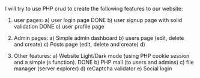 I will try to use PHP crud to create the following features to our website:
1) user pages:
    a) user login page DONE
    b) user signup page with solid validation DONE
    c) user profile page

2) Admin pages:
    a) Simple admin dashboard
    b) users page (edit, delete and create)
    c) Posts page (edit, delete and create)
    d) 

3) Other features:
    a) Website Light/Dark mode (using PHP cookie session and a simple js function). DONE
    b) PHP mail (to users and admins)
    c) file manager (server explorer)
    d) reCaptcha validator
    e) Social login

